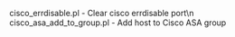 cisco_errdisable.pl	- Clear cisco errdisable port\n
cisco_asa_add_to_group.pl - Add host to Cisco ASA group
